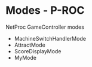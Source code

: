 ﻿# Modes - P-ROC

NetProc GameController modes

- MachineSwitchHandlerMode
- AttractMode
- ScoreDisplayMode
- MyMode